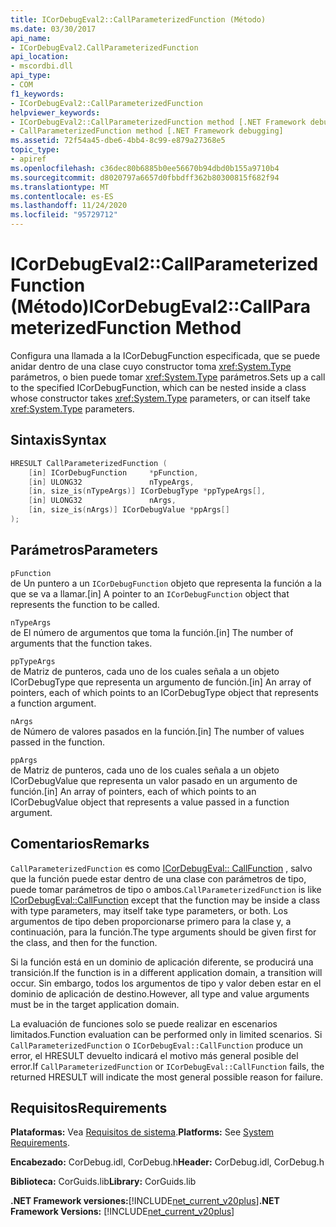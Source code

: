 ```yaml
---
title: ICorDebugEval2::CallParameterizedFunction (Método)
ms.date: 03/30/2017
api_name:
- ICorDebugEval2.CallParameterizedFunction
api_location:
- mscordbi.dll
api_type:
- COM
f1_keywords:
- ICorDebugEval2::CallParameterizedFunction
helpviewer_keywords:
- ICorDebugEval2::CallParameterizedFunction method [.NET Framework debugging]
- CallParameterizedFunction method [.NET Framework debugging]
ms.assetid: 72f54a45-dbe6-4bb4-8c99-e879a27368e5
topic_type:
- apiref
ms.openlocfilehash: c36dec80b6885b0ee56670b94dbd0b155a9710b4
ms.sourcegitcommit: d8020797a6657d0fbbdff362b80300815f682f94
ms.translationtype: MT
ms.contentlocale: es-ES
ms.lasthandoff: 11/24/2020
ms.locfileid: "95729712"
---
```

# <a name="icordebugeval2callparameterizedfunction-method"></a><span data-ttu-id="8dde8-102">ICorDebugEval2::CallParameterizedFunction (Método)</span><span class="sxs-lookup"><span data-stu-id="8dde8-102">ICorDebugEval2::CallParameterizedFunction Method</span></span>

<span data-ttu-id="8dde8-103">Configura una llamada a la ICorDebugFunction especificada, que se puede anidar dentro de una clase cuyo constructor toma <xref:System.Type> parámetros, o bien puede tomar <xref:System.Type> parámetros.</span><span class="sxs-lookup"><span data-stu-id="8dde8-103">Sets up a call to the specified ICorDebugFunction, which can be nested inside a class whose constructor takes <xref:System.Type> parameters, or can itself take <xref:System.Type> parameters.</span></span>  
  
## <a name="syntax"></a><span data-ttu-id="8dde8-104">Sintaxis</span><span class="sxs-lookup"><span data-stu-id="8dde8-104">Syntax</span></span>  
  
```cpp  
HRESULT CallParameterizedFunction (  
    [in] ICorDebugFunction     *pFunction,  
    [in] ULONG32               nTypeArgs,  
    [in, size_is(nTypeArgs)] ICorDebugType *ppTypeArgs[],  
    [in] ULONG32               nArgs,  
    [in, size_is(nArgs)] ICorDebugValue *ppArgs[]  
);  
```  
  
## <a name="parameters"></a><span data-ttu-id="8dde8-105">Parámetros</span><span class="sxs-lookup"><span data-stu-id="8dde8-105">Parameters</span></span>  

 `pFunction`  
 <span data-ttu-id="8dde8-106">de Un puntero a un `ICorDebugFunction` objeto que representa la función a la que se va a llamar.</span><span class="sxs-lookup"><span data-stu-id="8dde8-106">[in] A pointer to an `ICorDebugFunction` object that represents the function to be called.</span></span>  
  
 `nTypeArgs`  
 <span data-ttu-id="8dde8-107">de El número de argumentos que toma la función.</span><span class="sxs-lookup"><span data-stu-id="8dde8-107">[in] The number of arguments that the function takes.</span></span>  
  
 `ppTypeArgs`  
 <span data-ttu-id="8dde8-108">de Matriz de punteros, cada uno de los cuales señala a un objeto ICorDebugType que representa un argumento de función.</span><span class="sxs-lookup"><span data-stu-id="8dde8-108">[in] An array of pointers, each of which points to an ICorDebugType object that represents a function argument.</span></span>  
  
 `nArgs`  
 <span data-ttu-id="8dde8-109">de Número de valores pasados en la función.</span><span class="sxs-lookup"><span data-stu-id="8dde8-109">[in] The number of values passed in the function.</span></span>  
  
 `ppArgs`  
 <span data-ttu-id="8dde8-110">de Matriz de punteros, cada uno de los cuales señala a un objeto ICorDebugValue que representa un valor pasado en un argumento de función.</span><span class="sxs-lookup"><span data-stu-id="8dde8-110">[in] An array of pointers, each of which points to an ICorDebugValue object that represents a value passed in a function argument.</span></span>  
  
## <a name="remarks"></a><span data-ttu-id="8dde8-111">Comentarios</span><span class="sxs-lookup"><span data-stu-id="8dde8-111">Remarks</span></span>  

 <span data-ttu-id="8dde8-112">`CallParameterizedFunction` es como [ICorDebugEval:: CallFunction](icordebugeval-callfunction-method.md) , salvo que la función puede estar dentro de una clase con parámetros de tipo, puede tomar parámetros de tipo o ambos.</span><span class="sxs-lookup"><span data-stu-id="8dde8-112">`CallParameterizedFunction` is like [ICorDebugEval::CallFunction](icordebugeval-callfunction-method.md) except that the function may be inside a class with type parameters, may itself take type parameters, or both.</span></span> <span data-ttu-id="8dde8-113">Los argumentos de tipo deben proporcionarse primero para la clase y, a continuación, para la función.</span><span class="sxs-lookup"><span data-stu-id="8dde8-113">The type arguments should be given first for the class, and then for the function.</span></span>  
  
 <span data-ttu-id="8dde8-114">Si la función está en un dominio de aplicación diferente, se producirá una transición.</span><span class="sxs-lookup"><span data-stu-id="8dde8-114">If the function is in a different application domain, a transition will occur.</span></span> <span data-ttu-id="8dde8-115">Sin embargo, todos los argumentos de tipo y valor deben estar en el dominio de aplicación de destino.</span><span class="sxs-lookup"><span data-stu-id="8dde8-115">However, all type and value arguments must be in the target application domain.</span></span>  
  
 <span data-ttu-id="8dde8-116">La evaluación de funciones solo se puede realizar en escenarios limitados.</span><span class="sxs-lookup"><span data-stu-id="8dde8-116">Function evaluation can be performed only in limited scenarios.</span></span> <span data-ttu-id="8dde8-117">Si `CallParameterizedFunction` o `ICorDebugEval::CallFunction` produce un error, el HRESULT devuelto indicará el motivo más general posible del error.</span><span class="sxs-lookup"><span data-stu-id="8dde8-117">If `CallParameterizedFunction` or `ICorDebugEval::CallFunction` fails, the returned HRESULT will indicate the most general possible reason for failure.</span></span>  
  
## <a name="requirements"></a><span data-ttu-id="8dde8-118">Requisitos</span><span class="sxs-lookup"><span data-stu-id="8dde8-118">Requirements</span></span>  

 <span data-ttu-id="8dde8-119">**Plataformas:** Vea [Requisitos de sistema](../../get-started/system-requirements.md).</span><span class="sxs-lookup"><span data-stu-id="8dde8-119">**Platforms:** See [System Requirements](../../get-started/system-requirements.md).</span></span>  
  
 <span data-ttu-id="8dde8-120">**Encabezado:** CorDebug.idl, CorDebug.h</span><span class="sxs-lookup"><span data-stu-id="8dde8-120">**Header:** CorDebug.idl, CorDebug.h</span></span>  
  
 <span data-ttu-id="8dde8-121">**Biblioteca:** CorGuids.lib</span><span class="sxs-lookup"><span data-stu-id="8dde8-121">**Library:** CorGuids.lib</span></span>  
  
 <span data-ttu-id="8dde8-122">**.NET Framework versiones:**[!INCLUDE[net_current_v20plus](../../../../includes/net-current-v20plus-md.md)]</span><span class="sxs-lookup"><span data-stu-id="8dde8-122">**.NET Framework Versions:** [!INCLUDE[net_current_v20plus](../../../../includes/net-current-v20plus-md.md)]</span></span>
